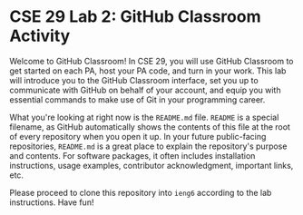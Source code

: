 # CSE 29 Lab 2: GitHub Classroom Activity

Welcome to GitHub Classroom! In CSE 29, you will use GitHub Classroom to get started on each PA, host your PA code,
and turn in your work. This lab will introduce you to the GitHub Classroom interface, set you up to communicate with GitHub
on behalf of your account, and equip you with essential commands to make use of Git in your programming career.

What you're looking at right now is the `README.md` file. `README` is a special filename,
as GitHub automatically shows the contents of this file at the root of every repository when you open it up.
In your future public-facing repositories, `README.md` is a great place to explain the repository's purpose and contents.
For software packages, it often includes installation instructions, usage examples, contributor acknowledgment, important links, etc.

Please proceed to clone this repository into `ieng6` according to the lab instructions. Have fun!

